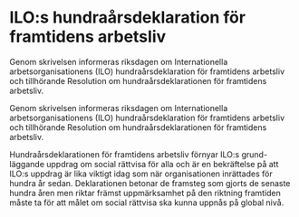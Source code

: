 # ILO:s hundraårsdeklaration för framtidens arbetsliv

Genom skrivelsen informeras riksdagen om Internationella arbetsorganisationens (ILO) hundraårsdeklaration för framtidens arbetsliv och tillhörande Resolution om hundraårsdeklarationen för framtidens arbetsliv.

Genom skrivelsen informeras riksdagen om Internationella arbetsorganisationens (ILO) hundraårsdeklaration för framtidens arbetsliv och tillhörande Resolution om hundraårsdeklarationen för framtidens arbetsliv.

Hundraårsdeklarationen för framtidens arbetsliv förnyar ILO:s grund-läggande uppdrag om social rättvisa för alla och är en bekräftelse på att ILO:s uppdrag är lika viktigt idag som när organisationen inrättades för hundra år sedan. Deklarationen betonar de framsteg som gjorts de senaste hundra åren men riktar främst uppmärksamhet på den riktning framtiden måste ta för att målet om social rättvisa ska kunna uppnås på global nivå.
